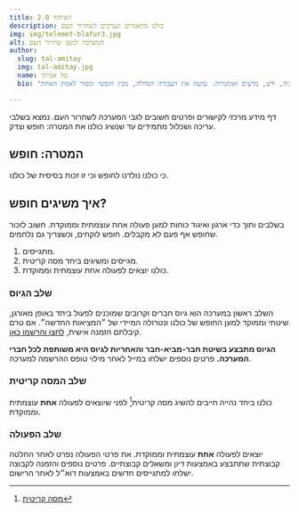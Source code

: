 ```yaml
---
title: האיחוד 2.0
description: כולנו מתאגדים ונערכים לשחרור העם
img: img/telemet-blafur3.jpg
alt: המערכה למען שחרור העם
author:
  slug: tal-amitay
  img: tal-amitay.jpg
  name: טל אמיתי
  bio: "שחקן במשחק החיים, וולונטריסט ערני, איש טכנולוגיה, ידע, מדעים ואומנויות. עושה את העבודה הגדולה, מבין חופשי ומסור לאמת האחת."

---
```


דף מידע מרכזי לקישורים ופרטים חשובים לגבי המערכה לשחרור העם. נמצא בשלבי עריכה ושכלול מתמידים עד שנשיג כולנו את המטרה: חופש וצדק.

## המטרה: חופש 
כי כולנו נולדנו לחופש וכי זו זכות בסיסית של כולנו. 

## איך משיגים חופש?
בשלבים ותוך כדי ארגון ואיגוד כוחות למען פעולה אחת עוצמתית וממוקדת. חשוב לזכור שחופש אף פעם לא מקבלים. חופש לוקחים, וכשצריך גם נלחמים.

1. מתגייסים.
2. מגייסים ומשיגים ביחד מסה קריטית.
3. כולנו יוצאים לפעולה אחת עוצמתית וממוקדת.

### שלב הגיוס  
השלב ראשון במערכה הוא גיוס חברים וקרובים שמוכנים לפעול ביחד באופן מאורגן, שיטתי וממוקד למען החופש של כולנו ונטרולה המיידי של ״המציאות החדשה״. אם טרם קיבלתם הזמנה אישית, [לחצו והרשמו כאן](../?id=051F0EABF1).

**הגיוס מתבצע בשיטת חבר-מביא-חבר והאחריות לגיוס היא משותפת לכל חברי המערכה.**  פרטים נוספים ישלחו במייל לאחר מילוי טופס ההרשמה למערכה.

### שלב המסה קריטית  
כולנו ביחד נהייה חייבים להשיג מסה קריטית[^1] לפני שיוצאים לפעולה **אחת** עוצמתית וממוקדת.

### שלב הפעולה
יוצאים לפעולה **אחת** עוצמתית וממוקדת. את פרטי הפעולה נפרט לאחר החלטה קבוצתית שתתבצע באמצעות דיון ומשאלים קבוצתיים. פרטים נוספים והזמנה לקבוצה ישלחו למתגייסים חדשים באמצעות דוא״ל לאחר הרישום. 

[^1]: [מסה קריטית](https://he.wikipedia.org/wiki/%D7%9E%D7%A1%D7%94_%D7%A7%D7%A8%D7%99%D7%98%D7%99%D7%AA_(%D7%A1%D7%95%D7%A6%D7%99%D7%95%D7%9C%D7%95%D7%92%D7%99%D7%94))

<!-- <info-box>
  <template #info-box>
    מצאת טעות או רוצה לתרום לעריכה? הקוד פתוח ב- GitHub
  </template>
</info-box> -->
